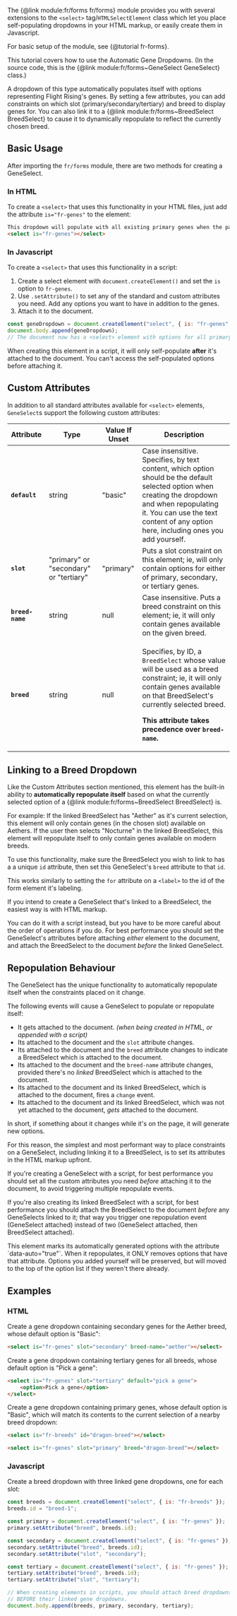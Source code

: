 
The {@link module:fr/forms fr/forms} module provides you with several extensions to the `<select>` tag/`HTMLSelectElement` class which let you place self-populating dropdowns in your HTML markup, or easily create them in Javascript.

For basic setup of the module, see {@tutorial fr-forms}.

This tutorial covers how to use the Automatic Gene Dropdowns. (In the source code, this is the {@link module:fr/forms~GeneSelect GeneSelect} class.)

A dropdown of this type automatically populates itself with options representing Flight Rising's genes. By setting a few attributes, you can add constraints on which slot (primary/secondary/tertiary) and breed to display genes for. You can also link it to a {@link module:fr/forms~BreedSelect BreedSelect} to cause it to dynamically repopulate to reflect the currently chosen breed.

## Basic Usage

After importing the `fr/forms` module, there are two methods for creating a GeneSelect.

### In HTML

To create a `<select>` that uses this functionality in your HTML files, just add the attribute `is="fr-genes"` to the element:
```html
This dropdown will populate with all existing primary genes when the page loads.
<select is="fr-genes"></select>
```

### In Javascript

To create a `<select>` that uses this functionality in a script:
1. Create a select element with `document.createElement()` and set the `is` option to `fr-genes`.
2. Use `.setAttribute()` to set any of the standard and custom attributes you need. Add any options you want to have in addition to the genes.
3. Attach it to the document.

```js
const geneDropdown = document.createElement("select", { is: "fr-genes" });
document.body.append(geneDropdown);
// The document now has a <select> element with options for all primary genes.
```
<p class="note">
When creating this element in a script, it will only self-populate <strong>after</strong> it's attached to the document. You can't access the self-populated options before attaching it.
</p>

## Custom Attributes

In addition to all standard attributes available for `<select>` elements, `GeneSelect`s support the following custom attributes:

| Attribute     | Type     | Value If Unset     | Description     |
|---------------|----------|--------------------|-----------------|
| **`default`** | string   | "basic"            | Case insensitive. Specifies, by text content, which option should be the default selected option when creating the dropdown and when repopulating it. You can use the text content of any option here, including ones you add yourself. |
| **`slot`**    | "primary" or "secondary" or "tertiary" | "primary" | Puts a slot constraint on this element; ie, will only contain options for either of primary, secondary, or tertiary genes. |
| **`breed-name`** | string | null              | Case insensitive. Puts a breed constraint on this element; ie, it will only contain genes available on the given breed. |
| **`breed`**   | string   | null               | <p>Specifies, by ID, a `BreedSelect` whose value will be used as a breed constraint; ie, it will only contain genes available on that BreedSelect's currently selected breed.</p><p><strong>This attribute takes precedence over `breed-name`.</strong></p> |

## Linking to a Breed Dropdown

Like the Custom Attributes section mentioned, this element has the built-in ability to **automatically repopulate itself** based on what the currently selected option of a {@link module:fr/forms~BreedSelect BreedSelect} is.

For example: If the linked BreedSelect has "Aether" as it's current selection, this element will only contain genes (in the chosen slot) available on Aethers. If the user then selects "Nocturne" in the linked BreedSelect, this element will repopulate itself to only contain genes available on modern breeds.

To use this functionality, make sure the BreedSelect you wish to link to has a a unique `id` attribute, then set this GeneSelect's `breed` attribute to that `id`.

This works similarly to setting the `for` attribute on a `<label>` to the id of the form element it's labeling.

If you intend to create a GeneSelect that's linked to a BreedSelect, the easiest way is with HTML markup.

You can do it with a script instead, but you have to be more careful about the order of operations if you do. For best performance you should set the GeneSelect's attributes before attaching *either* element to the document, and attach the BreedSelect to the document *before* the linked GeneSelect.

## Repopulation Behaviour

The GeneSelect has the unique functionality to automatically repopulate itself when the constraints placed on it change.

The following events will cause a GeneSelect to populate or repopulate itself:

- It gets attached to the document. *(when being created in HTML, or appended with a script)*
- Its attached to the document and the `slot` attribute changes.
- Its attached to the document and the `breed` attribute changes to indicate a BreedSelect which is attached to the document.
- Its attached to the document and the `breed-name` attribute changes, provided there's no *linked* BreedSelect which is attached to the document.
- Its attached to the document and its linked BreedSelect, which is attached to the document, fires a `change` event.
- Its attached to the document and its linked BreedSelect, which was not yet attached to the document, *gets* attached to the document.

In short, if something about it changes while it's on the page, it will generate new options.

For this reason, the simplest and most performant way to place constraints on a GeneSelect, including linking it to a BreedSelect, is to set its attributes in the HTML markup upfront.

If you're creating a GeneSelect with a script, for best performance you should set all the custom attributes you need *before* attaching it to the document, to avoid triggering multiple repopulate events.

If you're also creating its linked BreedSelect with a script, for best performance you should attach the BreedSelect to the document *before* any GeneSelects linked to it; that way you trigger one repopulation event (GeneSelect attached) instead of two (GeneSelect attached, then BreedSelect attached).

<p class="note">
This element marks its automatically generated options with the attribute `data-auto="true"`. When it repopulates, it ONLY removes options that have that attribute. Options you added yourself will be preserved, but will moved to the top of the option list if they weren't there already.
</p>

## Examples

### HTML

Create a gene dropdown containing secondary genes for the Aether breed, whose default option is "Basic":
```html
<select is="fr-genes" slot="secondary" breed-name="aether"></select>
```

Create a gene dropdown containing tertiary genes for all breeds, whose default option is "Pick a gene":
```html
<select is="fr-genes" slot="tertiary" default="pick a gene">
    <option>Pick a gene</option>
</select>
```

Create a gene dropdown containing primary genes, whose default option is "Basic", which will match its contents to the current selection of a nearby breed dropdown:
```html
<select is="fr-breeds" id="dragon-breed"></select>

<select is="fr-genes" slot="primary" breed="dragon-breed"></select>
```

### Javascript

Create a breed dropdown with three linked gene dropdowns, one for each slot:
```js
const breeds = document.createElement("select", { is: "fr-breeds" });
breeds.id = "breed-1";

const primary = document.createElement("select", { is: "fr-genes" });
primary.setAttribute("breed", breeds.id);

const secondary = document.createElement("select", { is: "fr-genes" });
secondary.setAttribute("breed", breeds.id);
secondary.setAttribute("slot", "secondary");

const tertiary = document.createElement("select", { is: "fr-genes" });
tertiary.setAttribute("breed", breeds.id);
tertiary.setAttribute("slot", "tertiary");

// When creating elements in scripts, you should attach breed dropdowns to the document
// BEFORE their linked gene dropdowns.
document.body.append(breeds, primary, secondary, tertiary);
```

